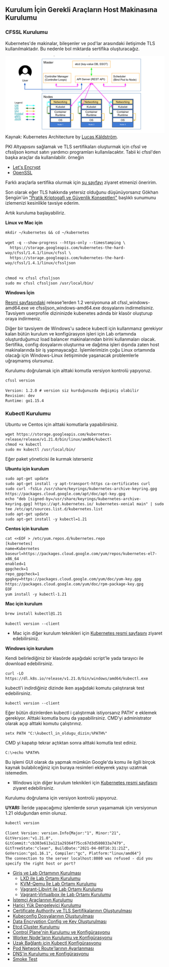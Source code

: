 ## Kurulum İçin Gerekli Araçların Host Makinasına Kurulumu

### CFSSL Kurulumu

Kubernetes'de makinalar, bileşenler ve pod'lar arasındaki iletişimde TLS kullanılmaktadır. Bu nedenle bol miktarda sertifika oluşturacağız.

![kubernetes-architecture-chart.png](files/kubernetes-architecture-chart.png)
Kaynak: Kubernetes Architecture by [Lucas Käldström](https://speakerdeck.com/luxas/kubeadm-cluster-creation-internals-from-self-hosting-to-upgradability-and-ha).

PKI Altyapısını sağlamak ve TLS sertifikaları oluşturmak için cfssl ve cfssljson komut satırı yardımcı programları kullanılacaktır. Tabii ki cfssl'den başka araçlar da kullanılabilir. örneğin

- [Let's Encrypt](https://letsencrypt.org/)
- [OpenSSL](https://github.com/openssl/openssl)

Farklı araçlarla sertifika olurmak için [şu sayfayı](https://phoenixnap.com/kb/kubernetes-ssl-certificates) ziyaret etmenizi öneririm.

Son olarak eğer TLS hakkında yetersiz olduğunu düşünüyorsanız Gökhan Şengün'ün ["Pratik Kriptogafi ve Güvenlik Konseptleri"](https://www.youtube.com/watch?v=gdI71QhJ1H0) başlıklı sunumunu izlemenizi kesinlikle tavsiye ederim.


Artık kuruluma başlayabiliriz. 

**Linux ve Mac için**

```
mkdir ~/kubernetes && cd ~/kubernetes

wget -q --show-progress --https-only --timestamping \
  https://storage.googleapis.com/kubernetes-the-hard-way/cfssl/1.4.1/linux/cfssl \
  https://storage.googleapis.com/kubernetes-the-hard-way/cfssl/1.4.1/linux/cfssljson


chmod +x cfssl cfssljson
sudo mv cfssl cfssljson /usr/local/bin/
```

**Windows İçin**

[Resmi sayfasındaki](https://github.com/cloudflare/cfssl/releases/tag/1.2.0) release'lerden 1.2 versiyonuna ait cfssl_windows-amd64.exe ve cfssljson_windows-amd64.exe dosyalarını indirmelisiniz. Tavsiyem userprofile dizininizde  kubenetes adında bir klasör oluşturup oraya indirmeniz.

Diğer bir tavsiyem de Windows'u sadece kubectl için kullanmanız gerekiyor kalan bütün kurulum ve konfigürasyon işleri için Lab ortamında oluşturduğumuz load balancer makinalarından birini kullanmaları olacak. Sertifika, config dosyalarını oluşturma ve dağıtma işleri dışında zaten host makinalarında bir iş yapmayacağız. İşlemlerimizin çoğu Linux ortamında olacağı için Windows-Linux iletişiminde yaşanacak problemlerle uğraşmamış olursunuz.

Kurulumu doğrulamak için alttaki komutla versiyon kontrolü yapıyoruz.

```
cfssl version

Version: 1.2.0 # version siz kurduğunuzda değişmiş olabilir
Revision: dev
Runtime: go1.15.4
```
### Kubectl Kurulumu

Ubuntu ve Centos için alttaki komutlarla yapabilirsiniz.
```
wget https://storage.googleapis.com/kubernetes-release/release/v1.21.0/bin/linux/amd64/kubectl
chmod +x kubectl
sudo mv kubectl /usr/local/bin/
```

Eğer paket yöneticisi ile kurmak isterseniz


**Ubuntu için kurulum**
```
sudo apt-get update
sudo apt-get install -y apt-transport-https ca-certificates curl
sudo curl -fsSLo /usr/share/keyrings/kubernetes-archive-keyring.gpg https://packages.cloud.google.com/apt/doc/apt-key.gpg
echo "deb [signed-by=/usr/share/keyrings/kubernetes-archive-keyring.gpg] https://apt.kubernetes.io/ kubernetes-xenial main" | sudo tee /etc/apt/sources.list.d/kubernetes.list
sudo apt-get update
sudo apt-get install -y kubectl=1.21
```

**Centos için kurulum**

```
cat <<EOF > /etc/yum.repos.d/kubernetes.repo
[kubernetes]
name=Kubernetes
baseurl=https://packages.cloud.google.com/yum/repos/kubernetes-el7-x86_64
enabled=1
gpgcheck=1
repo_gpgcheck=1
gpgkey=https://packages.cloud.google.com/yum/doc/yum-key.gpg https://packages.cloud.google.com/yum/doc/rpm-package-key.gpg
EOF
yum install -y kubectl-1.21
```

**Mac için kurulum**


```
brew install kubectl@1.21

kubectl version --client
```
- Mac için diğer kurulum teknikleri için [Kubernetes resmi sayfasını](https://kubernetes.io/docs/tasks/tools/install-kubectl-macos/) ziyaret edebilirsiniz.


**Windows için kurulum**

Kendi belirlediğiniz bir klasörde aşağıdaki script'le yada tarayıcı ile download edebilirsiniz.

```
curl -LO https://dl.k8s.io/release/v1.21.0/bin/windows/amd64/kubectl.exe
```
kubectl'i indirdiğiniz dizinde iken aşağıdaki komutu çalıştırarak test edebilirsiniz.

```
kubectl version --client
```
Eğer bütün dizinlerden kubectl i çalıştırmak istiyorsanız PATH' e eklemek gerekiyor. Alttaki komutla bunu da yapabilirsiniz. CMD'yi administrator olarak açıp alttaki komutu çalıştırınız.

```
setx PATH "C:\kubectl_in_oldugu_dizin;%PATH%"
```
CMD yi kapatıp tekrar açtıktan sonra alttaki komutla test ediniz.

```
C:\>echo %PATH%
```
Bu işlemi GUI olarak da yapmak mümkün Google'da komu ile ilgili birçok kaynak bulabilceğiniz için buraya resimleri ekleyerek yazıyı uzatmak istemedim. 

- Windows için diğer kurulum teknikleri için [Kubernetes resmi sayfasını](https://kubernetes.io/docs/tasks/tools/install-kubectl-windows/) ziyaret edebilirsiniz.




Kurulumu doğrulama için versiyon kontrolü yapıyoruz. 

**UYARI:** İleride yapacağımız işlemlerde sorun yaşamamak için versiyonun 1.21 olduğundan emin olunuz.


```shell
kubectl version

Client Version: version.Info{Major:"1", Minor:"21", GitVersion:"v1.21.0", GitCommit:"cb303e613a121a29364f75cc67d3d580833a7479", GitTreeState:"clean", BuildDate:"2021-04-08T16:31:21Z", GoVersion:"go1.16.1", Compiler:"gc", Platform:"linux/amd64"}
The connection to the server localhost:8080 was refused - did you specify the right host or port?
```

- [Giriş ve Lab Ortamının Kurulması](1.Giris.md)
  - [LXD ile Lab Ortamı Kurulumu](2.LXD-Lab.md)
  - [KVM-Qemu İle Lab Ortamı Kurulumu](3.KVM-Qemu-Lab.md)
  - [Vagrant-Libvirt ile Lab Ortamı Kurulumu](4.Vagrant-Libvirt-Lab.md)
  - [Vagrant-Virtualbox ile Lab Ortamı Kurulumu](5.Vagrant-Virtualbox-Lab.md)
- [İstemci Araçlarının Kurulumu](6.Host-Client-Tools.md)
- [Harici Yük Dengeleyici Kurulumu](7.External-LB.md)
- [Certificate Authority ve TLS Sertifikalarının Oluşturulması](8.CA-TLS.md)
- [Kubeconfig Dosyalarının Oluşturulması](9.Kubeconfig.md)
- [Data Encryption Config ve Key Oluşturulması](10.Data-Encryption.md)
- [Etcd Cluster Kurulumu](11.ETCD.md)
- [Control Plane'nin Kurulumu ve Konfigürasyonu](12.Control-Plane.md)
- [Worker Node'ların Kurulumu ve Konfigürasyonu](13.Worker-Node.md)
- [Uzak Bağlantı için Kubectl Konfigürasyonu](14.Kubectl.md)
- [Pod Network Route'larının Ayarlanması](14.Pod-Network.md)
- [DNS'in Kurulumu ve Konfigürasyonu](15.DNS-Addon.md)
- [Smoke Test](16.Smoke-Test.md) 